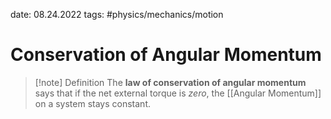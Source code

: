 date: 08.24.2022
tags:  #physics/mechanics/motion 
# Conservation of Angular Momentum
> [!note] Definition
> The **law of conservation of angular momentum** says that if the net external torque is *zero*, the [[Angular Momentum]] on a system stays constant.

